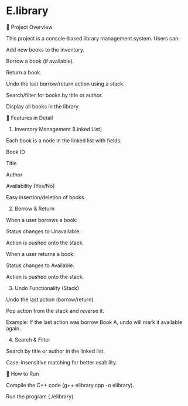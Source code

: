 # E.library
🔹 Project Overview

This project is a console-based library management system.
Users can:

Add new books to the inventory.

Borrow a book (if available).

Return a book.

Undo the last borrow/return action using a stack.

Search/filter for books by title or author.

Display all books in the library.

🔹 Features in Detail
1. Inventory Management (Linked List)

Each book is a node in the linked list with fields:

Book ID

Title

Author

Availability (Yes/No)

Easy insertion/deletion of books.

2. Borrow & Return

When a user borrows a book:

Status changes to Unavailable.

Action is pushed onto the stack.

When a user returns a book:

Status changes to Available.

Action is pushed onto the stack.

3. Undo Functionality (Stack)

Undo the last action (borrow/return).

Pop action from the stack and reverse it.

Example: If the last action was borrow Book A, undo will mark it available again.

4. Search & Filter

Search by title or author in the linked list.

Case-insensitive matching for better usability.

🔹 How to Run

Compile the C++ code (g++ elibrary.cpp -o elibrary).

Run the program (./elibrary).
